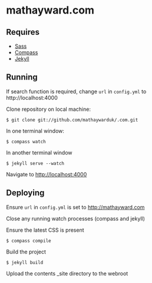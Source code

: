 mathayward.com
====

## Requires

* [Sass](http://sass-lang.com/)
* [Compass](http://compass-style.org/)
* [Jekyll](http://jekyllrb.com/)
 

## Running

If search function is required, change ```url``` in ```config.yml``` to http://localhost:4000 

Clone repository on local machine:

    $ git clone git://github.com/mathaywarduk/.com.git

In one terminal window:

    $ compass watch

In another terminal window

    $ jekyll serve --watch 

Navigate to [http://localhost:4000](http://localhost:4000)

## Deploying

Ensure ```url``` in ```config.yml``` is set to http://mathayward.com 

Close any running watch processes (compass and jekyll)

Ensure the latest CSS is present

    $ compass compile
    
Build the project

    $ jekyll build
    
Upload the contents _site directory to the webroot
